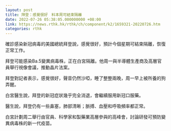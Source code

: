 ```yaml
---
layout: post
title: 拜登：感覺很好　料本周可結束隔離
date: 2022-07-26 05:38:05.000000000 +08:00
link: https://news.rthk.hk/rthk/ch/component/k2/1659321-20220726.htm
categories: rthk
---
```


確診感染新冠病毒的美國總統拜登說，感覺很好，預計今個星期可結束隔離，恢復正常工作。

拜登可能感染Ba.5變異病毒株，正在白宮隔離。他周一與半導體生產商及高層官員舉行視像會議，推動晶片法案。

拜登對記者表示，感覺很好，聲音仍然沙啞，睡了整整兩晚，周一早上被所養的狗弄醒。

白宮醫生說，拜登的新冠症狀幾乎完全消退，會繼續服用新冠口服藥。

醫生說，拜登仍有一些鼻塞，肺部清晰；脈搏、血壓和呼吸頻率都正常。

白宮計劃周二舉行由官員、科學家和製藥業高層參與的高峰會，討論研發可預防變異病毒株的新一代疫苗。
